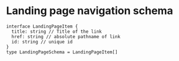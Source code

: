 # Landing page navigation schema

```TS
interface LandingPageItem {
  title: string // Title of the link
  href: string // absolute pathname of link
  id: string // unique id
}
type LandingPageSchema = LandingPageItem[]
```